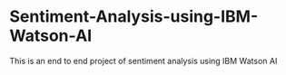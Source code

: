 # Sentiment-Analysis-using-IBM-Watson-AI
This is an end to end project of sentiment analysis using IBM Watson AI

